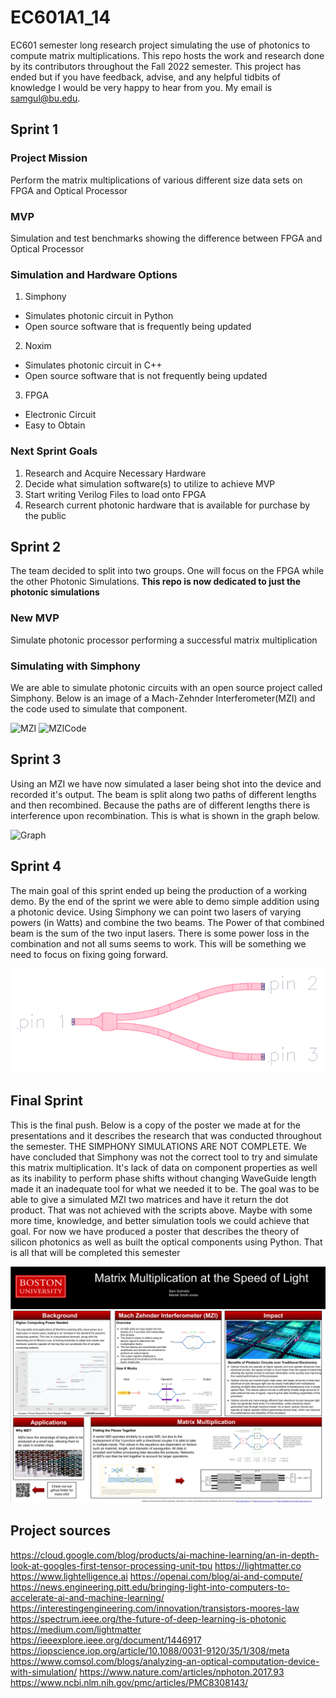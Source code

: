 # EC601A1_14
EC601 semester long research project simulating the use of photonics to compute matrix multiplications. This repo hosts the work and research done by its contributors throughout the Fall 2022 semester. This project has ended but if you have feedback, advise, and any helpful tidbits of knowledge I would be very happy to hear from you. My email is samgul@bu.edu. 


## Sprint 1
### Project Mission
Perform the matrix multiplications of various different size data sets on FPGA and Optical Processor

### MVP
Simulation and test benchmarks showing the difference between FPGA and Optical Processor

### Simulation and Hardware Options
1. Simphony
- Simulates photonic circuit in Python
- Open source software that is frequently being updated 
2. Noxim
- Simulates photonic circuit in C++
- Open source software that is not frequently being updated
3. FPGA
- Electronic Circuit
- Easy to Obtain

### Next Sprint Goals
1. Research and Acquire Necessary Hardware
2. Decide what simulation software(s) to utilize to achieve MVP
3. Start writing Verilog Files to load onto FPGA
4. Research current photonic hardware that is available for purchase by the public 

## Sprint 2

The team decided to split into two groups. One will focus on the FPGA while the other Photonic Simulations. **This repo is now dedicated to just the photonic simulations**

### New MVP
Simulate photonic processor performing a successful matrix multiplication

### Simulating with Simphony
We are able to simulate photonic circuits with an open source project called Simphony. Below is an image of a Mach-Zehnder Interferometer(MZI) and the code used to simulate that component.

![MZI](Images/MZI.png)
![MZICode](Images/MZICode.png)


## Sprint 3
Using an MZI we have now simulated a laser being shot into the device and recorded it's output. The beam is split along two paths of different lengths and then recombined. Because the paths are of different lengths there is interference upon recombination. This is what is shown in the graph below.

![Graph](Images/MZIGraph.png)

## Sprint 4
The main goal of this sprint ended up being the production of a working demo. By the end of the sprint we were able to demo simple addition using a photonic device. Using Simphony we can point two lasers of varying powers (in Watts) and combine the two beams. The Power of that combined beam is the sum of the two input lasers. There is some power loss in the combination and not all sums seems to work. This will be something we need to focus on fixing going forward.

![Combiner](Images/combiner.png)

## Final Sprint
This is the final push. Below is a copy of the poster we made at for the presentations and it describes the research that was conducted throughout the semester. THE SIMPHONY SIMULATIONS ARE NOT COMPLETE. We have concluded that Simphony was not the correct tool to try and simulate this matrix multiplication. It's lack of data on component properties as well as its inability to perform phase shifts without changing WaveGuide length made it an inadequate tool for what we needed it to be. The goal was to be able to give a simulated MZI two matrices and have it return the dot product. That was not achieved with the scripts above. Maybe with some more time, knowledge, and better simulation tools we could achieve that goal. For now we have produced a poster that describes the theory of silicon photonics as well as built the optical components using Python. That is all that will be completed this semester

![Final Poster](Images/A2_14%20Poster.png)


## Project sources
https://cloud.google.com/blog/products/ai-machine-learning/an-in-depth-look-at-googles-first-tensor-processing-unit-tpu
https://lightmatter.co
https://www.lightelligence.ai
https://openai.com/blog/ai-and-compute/
https://news.engineering.pitt.edu/bringing-light-into-computers-to-accelerate-ai-and-machine-learning/
https://interestingengineering.com/innovation/transistors-moores-law
https://spectrum.ieee.org/the-future-of-deep-learning-is-photonic
https://medium.com/lightmatter
https://ieeexplore.ieee.org/document/1446917
https://iopscience.iop.org/article/10.1088/0031-9120/35/1/308/meta
https://www.comsol.com/blogs/analyzing-an-optical-computation-device-with-simulation/
https://www.nature.com/articles/nphoton.2017.93
https://www.ncbi.nlm.nih.gov/pmc/articles/PMC8308143/

